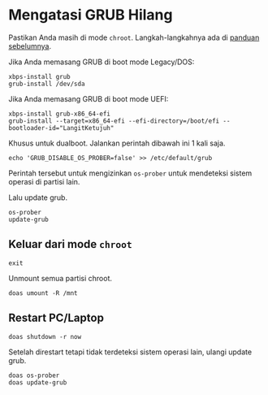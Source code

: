 # Mengatasi GRUB Hilang

Pastikan Anda masih di mode `chroot`. Langkah-langkahnya ada di [panduan sebelumnya](chroot.md).

Jika Anda memasang GRUB di boot mode Legacy/DOS:

```
xbps-install grub
grub-install /dev/sda
```

Jika Anda memasang GRUB di boot mode UEFI:

```
xbps-install grub-x86_64-efi
grub-install --target=x86_64-efi --efi-directory=/boot/efi --bootloader-id="LangitKetujuh"
```

Khusus untuk dualboot. Jalankan perintah dibawah ini 1 kali saja.

```
echo 'GRUB_DISABLE_OS_PROBER=false' >> /etc/default/grub
```

Perintah tersebut untuk mengizinkan `os-prober` untuk mendeteksi sistem operasi di partisi lain.

Lalu update grub.

```
os-prober
update-grub
```

## Keluar dari mode `chroot`

```
exit
```

Unmount semua partisi chroot.
```
doas umount -R /mnt
```

## Restart PC/Laptop

```
doas shutdown -r now
```

Setelah direstart tetapi tidak terdeteksi sistem operasi lain, ulangi update grub.

```
doas os-prober
doas update-grub
```
